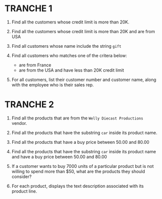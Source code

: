 # TRANCHE 1

1. Find all the customers whose credit limit is more than 20K.

2. Find all the customers whose credit limit is more than 20K and are from USA

3. Find all customers whose name include the string `gift`

4. Find all customers who matches one of the critera below:
    * are from France  
    * are from the USA and have less than 20K credit limit

5. For all customers, list their customer number and customer name, along with the employee who is their sales rep.

# TRANCHE 2

1. Find all the products that are from the `Welly Diecast Productions` vendor.

2. Find all the products that have the substring `car` inside its product name.

3. Find all the products that have a buy price between 50.00 and 80.00

4. Find all the products that have the substring `car` inside its product name and have a buy price
between 50.00 and 80.00 

5. If a customer wants to buy 7000 units of a particular product but is not willing to spend more than $50,
what are the products they should consider?

6. For each product, displays the text description associated with its product line.


